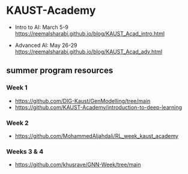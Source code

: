 # KAUST-Academy
* Intro to AI: March 5-9
https://reemalsharabi.github.io/blog/KAUST_Acad_intro.html

* Advanced AI: May 26-29
https://reemalsharabi.github.io/blog/KAUST_Acad_adv.html

## summer program resources

### Week 1
- https://github.com/DIG-Kaust/GenModelling/tree/main
- https://github.com/KAUST-Academy/introduction-to-deep-learning

### Week 2
- https://github.com/MohammedAljahdali/RL_week_kaust_academy

### Weeks 3 & 4
- https://github.com/khusrave/GNN-Week/tree/main
